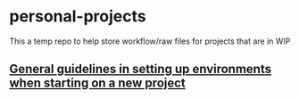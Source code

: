 # personal-projects

This a temp repo to help store workflow/raw files for projects that are in WIP

## <u>General guidelines in setting up environments when starting on a new project<u>
